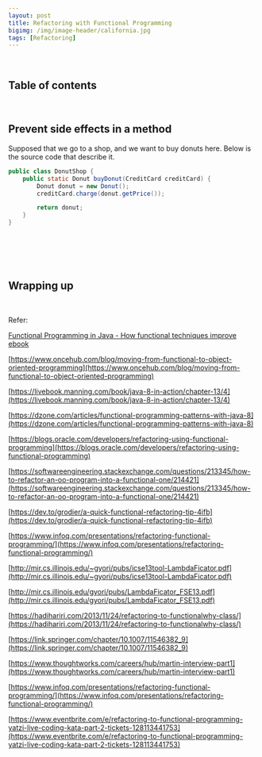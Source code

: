 ```yaml
---
layout: post
title: Refactoring with Functional Programming
bigimg: /img/image-header/california.jpg
tags: [Refactoring]
---
```




<br>

## Table of contents




<br>

## Prevent side effects in a method

Supposed that we go to a shop, and we want to buy donuts here. Below is the source code that describe it.

```java
public class DonutShop {
    public static Donut buyDonut(CreditCard creditCard) {
        Donut donut = new Donut();
        creditCard.charge(donut.getPrice());

        return donut;
    }
}
```



<br>

## 





<br>

## Wrapping up




<br>

Refer:

[Functional Programming in Java - How functional techniques improve ebook]()

[https://www.oncehub.com/blog/moving-from-functional-to-object-oriented-programming](https://www.oncehub.com/blog/moving-from-functional-to-object-oriented-programming)

[https://livebook.manning.com/book/java-8-in-action/chapter-13/4](https://livebook.manning.com/book/java-8-in-action/chapter-13/4)

[https://dzone.com/articles/functional-programming-patterns-with-java-8](https://dzone.com/articles/functional-programming-patterns-with-java-8)

[https://blogs.oracle.com/developers/refactoring-using-functional-programming](https://blogs.oracle.com/developers/refactoring-using-functional-programming)

[https://softwareengineering.stackexchange.com/questions/213345/how-to-refactor-an-oo-program-into-a-functional-one/214421](https://softwareengineering.stackexchange.com/questions/213345/how-to-refactor-an-oo-program-into-a-functional-one/214421)

[https://dev.to/grodier/a-quick-functional-refactoring-tip-4ifb](https://dev.to/grodier/a-quick-functional-refactoring-tip-4ifb)

[https://www.infoq.com/presentations/refactoring-functional-programming/](https://www.infoq.com/presentations/refactoring-functional-programming/)

[http://mir.cs.illinois.edu/~gyori/pubs/icse13tool-LambdaFicator.pdf](http://mir.cs.illinois.edu/~gyori/pubs/icse13tool-LambdaFicator.pdf)

[http://mir.cs.illinois.edu/gyori/pubs/LambdaFicator_FSE13.pdf](http://mir.cs.illinois.edu/gyori/pubs/LambdaFicator_FSE13.pdf)

[https://hadihariri.com/2013/11/24/refactoring-to-functionalwhy-class/](https://hadihariri.com/2013/11/24/refactoring-to-functionalwhy-class/)

[https://link.springer.com/chapter/10.1007/11546382_9](https://link.springer.com/chapter/10.1007/11546382_9)

[https://www.thoughtworks.com/careers/hub/martin-interview-part1](https://www.thoughtworks.com/careers/hub/martin-interview-part1)

[https://www.infoq.com/presentations/refactoring-functional-programming/](https://www.infoq.com/presentations/refactoring-functional-programming/)

[https://www.eventbrite.com/e/refactoring-to-functional-programming-yatzi-live-coding-kata-part-2-tickets-128113441753](https://www.eventbrite.com/e/refactoring-to-functional-programming-yatzi-live-coding-kata-part-2-tickets-128113441753)